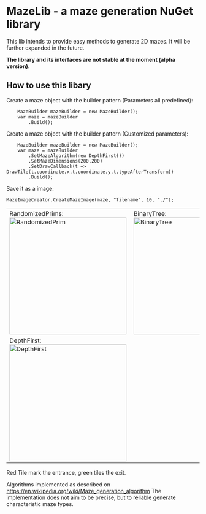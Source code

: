 ﻿# MazeLib - a maze generation NuGet library

This lib intends to provide easy methods to generate 2D mazes.
It will be further expanded in the future.

**The library and its interfaces are not stable at the moment (alpha version).**


## How to use this libary

Create a maze object with the builder pattern (Parameters all predefined):
```
    MazeBuilder mazeBuilder = new MazeBuilder();
    var maze = mazeBuilder
        .Build();
```

Create a maze object with the builder pattern (Customized parameters):
```
    MazeBuilder mazeBuilder = new MazeBuilder();
    var maze = mazeBuilder
        .SetMazeAlgorithm(new DepthFirst())
        .SetMazeDimensions(200,200)
        .SetDrawCallback(t => DrawTile(t.coordinate.x,t.coordinate.y,t.typeAfterTransform))
        .Build();
```



Save it as a image:
```
MazeImageCreator.CreateMazeImage(maze, "filename", 10, "./");
```


|                |                |             |
|:---------------|:---------------|-------------|
| RandomizedPrims: <img align="left"  width="305" height="305" src="https://raw.githubusercontent.com/z0dd42d1/MazeLib/master/Documentation/RandomizedPrims.gif" title="RandomizedPrim">| BinaryTree:   <img align="left"  width="305" height="305" src="https://raw.githubusercontent.com/z0dd42d1/MazeLib/master/Documentation/BinaryTree.gif" title="BinaryTree">
| DepthFirst:  <img align="left"  width="305" height="305" src="https://raw.githubusercontent.com/z0dd42d1/MazeLib/master/Documentation/DepthFirst.gif" title="DepthFirst">|

Red Tile mark the entrance, green tiles the exit.

Algorithms implemented as described on https://en.wikipedia.org/wiki/Maze_generation_algorithm
The implementation does not aim to be precise, but to reliable generate characteristic maze types.
